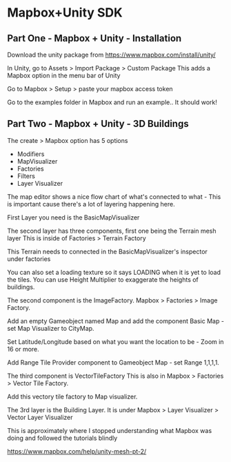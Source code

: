 # Mapbox+Unity SDK

## Part One - Mapbox + Unity - Installation

Download the unity package from https://www.mapbox.com/install/unity/

In Unity, go to Assets > Import Package > Custom Package
This adds a Mapbox option in the menu bar of Unity

Go to Mapbox > Setup > paste your mapbox access token 

Go to the examples folder in Mapbox and run an example.. It should work! 

## Part Two - Mapbox + Unity - 3D Buildings

The create > Mapbox option has 5 options 
- Modifiers
- MapVisualizer 
- Factories
- Filters
- Layer Visualizer 

The map editor shows a nice flow chart of what's connected to what - This is important cause there's a lot of layering happening here. 

First Layer you need is the 
BasicMapVisualizer

The second layer has three components, first one being the Terrain mesh layer 
This is inside of Factories > Terrain Factory

This Terrain needs to connected in the BasicMapVisualizer's inspector under factories

You can also set a loading texture so it says LOADING when it is yet to load the tiles.
You can use Height Multiplier to exaggerate the heights of buildings.

The second component is the ImageFactory.
Mapbox > Factories > Image Factory.

Add an empty Gameobject named Map and add the component Basic Map - set Map Visualizer to CityMap.

Set Latitude/Longitude based on what you want the location to be - Zoom in 16 or more.

Add Range Tile Provider component to Gameobject Map - set Range 1,1,1,1.

The third component is VectorTileFactory 
This is also in Mapbox > Factories > Vector Tile Factory.

Add this vectory tile factory to Map visualizer.

The 3rd layer is the Building Layer. It is under Mapbox > Layer Visualizer > Vector Layer Visualizer

This is approximately where I stopped understanding what Mapbox was doing and followed the tutorials blindly

https://www.mapbox.com/help/unity-mesh-pt-2/







